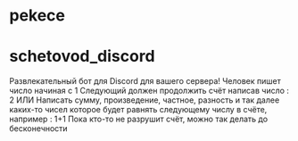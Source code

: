 # pekece
# schetovod_discord
Развлекательный бот для Discord для вашего сервера!
Человек пишет число начиная с 1
Следующий должен продолжить счёт написав число : 2
ИЛИ
Написать сумму, произведение, частное, разность и так далее каких-то чисел которое будет равнять следующему числу в счёте, например : 1+1
Пока кто-то не разрушит счёт, можно так делать до бесконечности 
